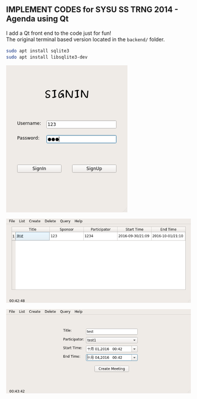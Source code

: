 ## IMPLEMENT CODES for SYSU SS TRNG 2014 - Agenda using Qt

I add a Qt front end to the code just for fun!     
The original terminal based version located in the `backend/` folder.    

```sh
sudo apt install sqlite3
sudo apt install libsqlite3-dev
```  

![](backend/pic/3.png)     

![](backend/pic/4.png)      

![](backend/pic/5.png)
